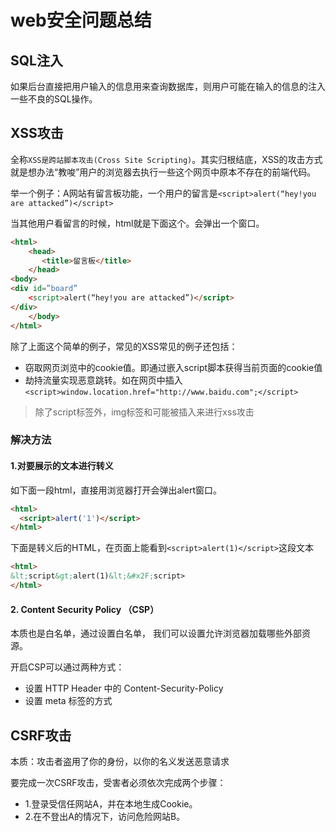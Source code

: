 # web安全问题总结

## SQL注入

如果后台直接把用户输入的信息用来查询数据库，则用户可能在输入的信息的注入一些不良的SQL操作。

## XSS攻击

全称`XSS是跨站脚本攻击(Cross Site Scripting)`。其实归根结底，XSS的攻击方式就是想办法“教唆”用户的浏览器去执行一些这个网页中原本不存在的前端代码。

举一个例子：A网站有留言板功能，一个用户的留言是`<script>alert(“hey!you are attacked”)</script>`

当其他用户看留言的时候，html就是下面这个。会弹出一个窗口。

```html
<html>
    <head>
       <title>留言板</title>
    </head>
<body>
<div id=”board” 
    <script>alert(“hey!you are attacked”)</script>
</div>
    </body>
</html>
```

除了上面这个简单的例子，常见的XSS常见的例子还包括：

- 窃取网页浏览中的cookie值。即通过嵌入script脚本获得当前页面的cookie值
- 劫持流量实现恶意跳转。如在网页中插入`<script>window.location.href="http://www.baidu.com";</script>`

> 除了script标签外，img标签和可能被插入来进行xss攻击

### 解决方法

#### 1.对要展示的文本进行转义

如下面一段html，直接用浏览器打开会弹出alert窗口。

```html
<html>
  <script>alert('1')</script>
</html>
```

下面是转义后的HTML，在页面上能看到`<script>alert(1)</script>`这段文本

```html
<html>
&lt;script&gt;alert(1)&lt;&#x2F;script>
</html>
```

#### 2. Content Security Policy （CSP）

本质也是白名单，通过设置白名单， 我们可以设置允许浏览器加载哪些外部资源。

开启CSP可以通过两种方式：

- 设置 HTTP Header 中的 Content-Security-Policy
- 设置 meta 标签的方式

## CSRF攻击

本质：攻击者盗用了你的身份，以你的名义发送恶意请求

要完成一次CSRF攻击，受害者必须依次完成两个步骤：

- 1.登录受信任网站A，并在本地生成Cookie。
- 2.在不登出A的情况下，访问危险网站B。
